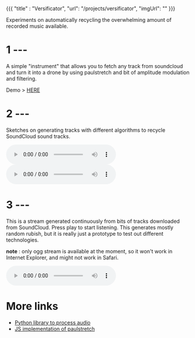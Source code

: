 {{{
  "title" : "Versificator",
  "url": "/projects/versificator",
  "imgUrl": ""
}}}

Experiments on automatically recycling the overwhelming amount of recorded music available.


1 ---
=======

A simple "instrument" that allows you to fetch any track from soundcloud and turn it into a drone by using paulstretch and bit of amplitude modulation and filtering.

Demo > [HERE](http://sebpiq.github.io/paulstretch.js/examples/stretched-and-droned/dist/index.html)


2 ---
======

Sketches on generating tracks with different algorithms to recycle SoundCloud sound tracks.
            
<audio controls="">
  <source data-src="/audio/versificator/sketch1.mp3" src="" type="audio/mpeg" />
  <source data-src="/audio/versificator/sketch1.ogg" src="" type="audio/ogg" />
  <em>Sorry, your browser doesn't support HTML5 audio.</em>
</audio>
<audio controls="">
  <source data-src="/audio/versificator/sketch2.mp3" src="" type="audio/mpeg" />
  <source data-src="/audio/versificator/sketch2.ogg" src="" type="audio/ogg" />
  <em>Sorry, your browser doesn't support HTML5 audio.</em>
</audio>


3 ---
=======

This is a stream generated continuously from bits of tracks downloaded from SoundCloud. Press play to start listening.
  This generates mostly random rubish, but it is really just a prototype to test out different technologies.

**note** : only ogg stream is available at the moment, so it won't work in Internet Explorer, and might not work in Safari.

<audio controls="">
  <!--<source src="http://versificator.fm:8000/main" type="audio/mpeg" />-->
  <source data-src="http://versificator.fm:8000/main" type="audio/ogg" />
  <em>Sorry, your browser doesn't support HTML5 audio.</em>
</audio>


More links
===========

- [Python library to process audio](https://github.com/sebpiq/pychedelic)
- [JS implementation of paulstretch](https://github.com/sebpiq/paulstretch.js)